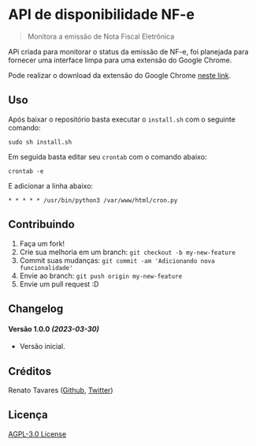 # API de disponibilidade NF-e
> Monitora a emissão de Nota Fiscal Eletrônica

APi criada para monitorar o status da emissão de NF-e, foi planejada para fornecer uma interface limpa para uma extensão do Google Chrome.

Pode realizar o download da extensão do Google Chrome [neste link][1].

## Uso

Após baixar o repositório basta executar o `install.sh` com o seguinte comando:

    sudo sh install.sh

Em seguida basta editar seu `crontab` com o comando abaixo:

    crontab -e

E adicionar a linha abaixo:

    * * * * * /usr/bin/python3 /var/www/html/cron.py

## Contribuindo

1. Faça um fork!
2. Crie sua melhoria em um branch: `git checkout -b my-new-feature`
3. Commit suas mudanças: `git commit -am 'Adicionando nova funcionalidade'`
4. Envie ao branch: `git push origin my-new-feature`
5. Envie um pull request :D

## Changelog

#### Versão 1.0.0 *(2023-03-30)*

- Versão inicial.

## Créditos

Renato Tavares ([Github][2], [Twitter][3])

## Licença

[AGPL-3.0 License][4]

[1]:https://chrome.google.com/webstore/detail/consultar-disponibilidade/giikpeklljpljjdhhgnnlgdefikneiih "Download do extensão"
[2]: https://github.com/rat "Github"
[3]: https://twitter.com/renatotavares "Twitter"
[4]: LICENSE "AGPL-3.0"
